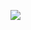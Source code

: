 ![](https://github-readme-stats.vercel.app/api?username=tututu-patch&show_icons=true&theme=radical)
